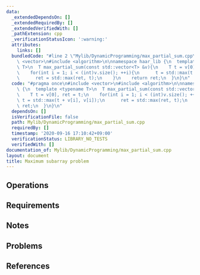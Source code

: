 ```yaml
---
data:
  _extendedDependsOn: []
  _extendedRequiredBy: []
  _extendedVerifiedWith: []
  _pathExtension: cpp
  _verificationStatusIcon: ':warning:'
  attributes:
    links: []
  bundledCode: "#line 2 \"Mylib/DynamicProgramming/max_partial_sum.cpp\"\n#include\
    \ <vector>\n#include <algorithm>\n\nnamespace haar_lib {\n  template <typename\
    \ T>\n  T max_partial_sum(const std::vector<T> &v){\n    T t = v[0], ret = t;\n\
    \    for(int i = 1; i < (int)v.size(); ++i){\n      t = std::max(t + v[i], v[i]);\n\
    \      ret = std::max(ret, t);\n    }\n    return ret;\n  }\n}\n"
  code: "#pragma once\n#include <vector>\n#include <algorithm>\n\nnamespace haar_lib\
    \ {\n  template <typename T>\n  T max_partial_sum(const std::vector<T> &v){\n\
    \    T t = v[0], ret = t;\n    for(int i = 1; i < (int)v.size(); ++i){\n     \
    \ t = std::max(t + v[i], v[i]);\n      ret = std::max(ret, t);\n    }\n    return\
    \ ret;\n  }\n}\n"
  dependsOn: []
  isVerificationFile: false
  path: Mylib/DynamicProgramming/max_partial_sum.cpp
  requiredBy: []
  timestamp: '2020-09-16 17:10:42+09:00'
  verificationStatus: LIBRARY_NO_TESTS
  verifiedWith: []
documentation_of: Mylib/DynamicProgramming/max_partial_sum.cpp
layout: document
title: Maximum subarray problem
---
```


## Operations

## Requirements

## Notes

## Problems

## References
